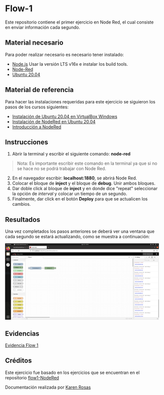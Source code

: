 # Flow-1
Este repositorio contiene el primer ejercicio en Node Red, el cual consiste en enviar información cada segundo.

## Material necesario
Para poder realizar necesario es necesario tener instalado:
- [Node.js](https://github.com/nodesource/distributions/blob/master/README.md) Usar la versión LTS v16x e instalar los build tools.
- [Node-Red](https://nodered.org/docs/getting-started/local)
- [Ubuntu 20.04](https://ubuntu.com/download/desktop/thank-you?version=20.04.2.0&architecture=amd64)

## Material de referencia
Para hacer las instalaciones requeridas para este ejercicio se siguieron los pasos de los cursos siguientes:
- [Instalación de Ubuntu 20.04 en VirtualBox Windows](https://edu.codigoiot.com/course/view.php?id=812)
- [Instalación de NodeRed en Ubuntu 20.04](https://edu.codigoiot.com/course/view.php?id=817)
- [Introducción a NodeRed](https://edu.codigoiot.com/course/view.php?id=278)

## Instrucciones
1. Abrir la terminal y escribir el siguiente comando: **node-red**
>Nota: Es importante escribir este comando en la terminal ya que si no se hace no se podrá trabajar con Node Red.
2. En el navegador escribir: **localhost:1880**, se abrirá Node Red.
3. Colocar el bloque de **inject** y el bloque de **debug**. Unir ambos bloques.
4. Dar doble click al bloque de **inject** y en donde dice "repeat" seleccionar la opción de *interval* y colocar un tiempo de un segundo.
5. Finalmente, dar click en el botón **Deploy** para que se actualicen los cambios. 

## Resultados
Una vez completados los pasos anteriores se deberá ver una ventana que cada segundo se estará actualizando, como se muestra a continuación:

![Captura de pantalla](Pantalla_en_nodered.png)

## Evidencias
[Evidencia Flow 1](https://youtu.be/o83iMDl8i_E)

## Créditos
Este ejercicio fue basado en los ejercicios que se encuentran en el repositorio [flow1-NodeRed](https://github.com/hugoescalpelo/flow1-NodeRed)

Documentación realizada por [Karen Rosas](https://github.com/KarenRosas49)
